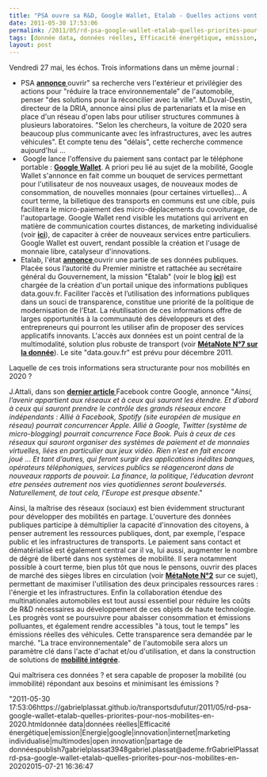 ```yaml
---
title: "PSA ouvre sa R&D, Google Wallet, Etalab - Quelles actions vont structurer nos mobilités en 2020 ?"
date: 2011-05-30 17:53:06
permalink: /2011/05/rd-psa-google-wallet-etalab-quelles-priorites-pour-nos-mobilites-en-2020.html
tags: [donnée data, données réelles, Efficacité énergétique, emission, Energie, google, innovation, internet, marketing individualisé, multimodes, open innovation, partage de données]
layout: post
---
```


<p style="text-align: justify">Vendredi 27 mai, les échos. Trois informations dans un même journal :</p> <ul> <li>PSA <strong><a href="http://www.lesechos.fr/entreprises-secteurs/auto-transport/actu/0201396015946-psa-peugeot-citroen-veut-ouvrir-sa-recherche-vers-l-exterieur-169234.php" target="_blank">annonce </a></strong>ouvrir" sa recherche vers l'extérieur et privilégier des actions pour "réduire la trace environnementale" de l'automobile, penser "des solutions pour la réconcilier avec la ville". M.Duval-Destin, directeur de la DRIA, annonce ainsi plus de partenariats et la mise en place d'un réseau d'open labs pour utiliser structures communes à plusieurs laboratoires. "Selon les chercheurs, la voiture de 2020 sera beaucoup plus communicante avec les infrastructures, avec les autres véhicules". Et compte tenu des "délais", cette recherche commence aujourd'hui ...</li> <li> Google lance l'offensive du paiement sans contact par le téléphone portable : <strong><a href=""http://www.google.com/wallet/vision.html"" target=""_blank"">Google Wallet</a></strong>. A priori peu lié au sujet de la mobilité, Google Wallet s'annonce en fait comme un bouquet de services permettant pour l'utilisateur de nos nouveaux usages, de nouveaux modes de consommation, de nouvelles monnaies (pour certaines virtuelles)... A court terme, la billetique des transports en communs est une cible, puis facilitera le micro-paiement des micro-déplacements du covoiturage, de l'autopartage. Google Wallet rend visible les mutations qui arrivent en matière de communication courtes distances, de marketing individualisé (voir <strong><a href="https://gabrielplassat.github.io/transportsdufutur/2011/05/transfert-modal-et-marketing-individualise-aujourdhui-et-demain.html"" target=""_blank"">ici</a></strong>), de capaciter à créer de nouveaux services entre particuliers. Google Wallet est ouvert, rendant possible la création et l'usage de monnaie libre, catalyseur d'innovations.</li> <li>Etalab, l'état <strong><a href=""http://www.gouvernement.fr/premier-ministre/le-secretariat-general-du-gouvernement/etalab"" target=""_blank"">annonce </a></strong>ouvrir une partie de ses données publiques. Placée sous l’autorité du Premier ministre et rattachée au secrétaire général du Gouvernement, la mission "Etalab" (voir le blog <strong><a href=""http://blog.etalab.gouv.fr/"" target=""_blank"">ici</a></strong>) est chargée de la création d'un portail unique des informations publiques data.gouv.fr. Faciliter l’accès et l’utilisation des informations publiques dans un souci de transparence, constitue une priorité de la politique de modernisation de l’Etat. La réutilisation de ces informations offre de larges opportunités à la communauté des développeurs et des entrepreneurs qui pourront les utiliser afin de proposer des services applicatifs innovants. L'accès aux données est un point central de la multimodalité, solution plus robuste de transport (voir <strong><a href="https://gabrielplassat.github.io/transportsdufutur/2010/09/metanote-tdf-7-la-donnee-enjeu-strategique-des-mobilites-multimodales-quelles-perspectives.html"" target=""_blank"">MétaNote N°7 sur la donnée</a></strong>). Le site "data.gouv.fr" est prévu pour décembre 2011.</li> </ul> <p style=""text-align: justify"">Laquelle de ces trois informations sera structurante pour nos mobilités en 2020 ? </p>  <!--more-->   <p style=""text-align: justify"">J.Attali, dans son <strong><a href=""http://blogs.lexpress.fr/attali/2011/05/29/31379/"" target=""_blank"">dernier article </a></strong>Facebook contre Google, annonce "<em>Ainsi, l’avenir appartient aux réseaux et à ceux qui sauront les étendre. Et d’abord à ceux qui sauront prendre le contrôle des grands réseaux encore indépendants : Allié à Facebook, Spotify (site européen de musique en réseau) pourrait concurrencer Apple. Allié à Google, Twitter (système de micro-blogging) pourrait concurrence Face Book. Puis à ceux de ces réseaux qui sauront organiser des systèmes de paiement et de monnaies virtuelles, liées en particulier aux jeux vidéo. </em><em>Rien n’est en fait encore joué ... Et tant d’autres, qui feront surgir des applications inédites banques, opérateurs téléphoniques, services publics se réagenceront dans de nouveaux rapports de pouvoir. La finance, la politique, l’éducation devront etre pensées autrement nos vies quotidiennes seront bouleversés. </em><em>Naturellement, de tout cela, l’Europe est presque absente</em>."</p> <p style=""text-align: justify"">Ainsi, la maîtrise des réseaux (sociaux) est bien évidemment structurant pour développer des mobilités en partage. L'ouverture des données publiques participe à démultiplier la capacité d'innovation des citoyens, à penser autrement les ressources publiques, dont, par exemple, l'espace public et les infrastructures de transports. Le paiement sans contact et dématérialisé est également central car il va, lui aussi, augmenter le nombre de dégré de liberté dans nos systèmes de mobilité. Il sera notamment possible à court terme, bien plus tôt que nous le pensons, ouvrir des places de marché des sièges libres en circulation (voir <strong><a href="https://gabrielplassat.github.io/transportsdufutur/2010/03/metanote-tdf-2-le-marche-des-mobilites-20.html"" target=""_blank"">MétaNote N°2</a></strong> sur ce sujet), permettant de maximiser l'utilisation des deux principales ressources rares : l'énergie et les infrastructures. Enfin la collaboration étendue des multinationales automobiles est tout aussi essentiel pour réduire les coûts de R&D nécessaires au développement de ces objets de haute technologie. Les progrès vont se poursuivre pour abaisser consommation et émissions polluantes, et également rendre accessibles "à tous, tout le temps" les émissions réelles des véhicules. Cette transparence sera demandée par le marché. "La trace environnementale" de l'automobile sera alors un paramètre clé dans l'acte d'achat et/ou d'utilisation, et dans la construction de solutions de <strong><a href="https://gabrielplassat.github.io/transportsdufutur/2011/05/scenario-dune-mobilite-integree-et-si-cetait-le-seul-viable.html"" target=""_blank"">mobilité intégrée</a></strong>. </p> <p style=""text-align: justify"">Qui maîtrisera ces données ? et sera capable de proposer la mobilité (ou immobilité) répondant aux besoins et minimisant les émissions ?</p>"2011-05-30 17:53:06https://gabrielplassat.github.io/transportsdufutur/2011/05/rd-psa-google-wallet-etalab-quelles-priorites-pour-nos-mobilites-en-2020.htmldonnée data|données réelles|Efficacité énergétique|emission|Energie|google|innovation|internet|marketing individualisé|multimodes|open innovation|partage de donnéespublish7gabrielplassat3948gabriel.plassat@ademe.frGabrielPlassatrd-psa-google-wallet-etalab-quelles-priorites-pour-nos-mobilites-en-20202015-07-21 16:36:47
